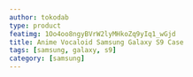 ```yaml
---
author: tokodab
type: product
featimg: 1Oo4oo8ngyBVrW2lyMHkoZq9yIq1_wGjd
title: Anime Vocaloid Samsung Galaxy S9 Case
tags: [samsung, galaxy, s9]
category: [samsung]
---
```

